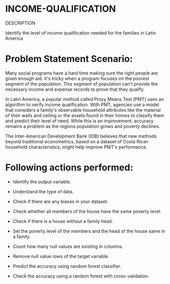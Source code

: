 # INCOME-QUALIFICATION

DESCRIPTION

Identify the level of income qualification needed for the families in Latin America

# Problem Statement Scenario:
Many social programs have a hard time making sure the right people are given enough aid. It's tricky when a program focuses on the poorest segment of the population. This segment of population can't provide the necessary income and expense records to prove that they qualify.

In Latin America, a popular method called Proxy Means Test (PMT) uses an algorithm to verify income qualification. With PMT, agencies use a model that considers a family's observable household attributes like the material of their walls and ceiling or the assets found in their homes to classify them and predict their level of need. While this is an improvement, accuracy remains a problem as the regions population grows and poverty declines.

The Inter-American Development Bank (IDB) believes that new methods beyond traditional econometrics, based on a dataset of Costa Rican household characteristics, might help improve PMT's performance.

# Following actions performed:

* Identify the output variable.

* Understand the type of data.

* Check if there are any biases in your dataset.

* Check whether all members of the house have the same poverty level.

* Check if there is a house without a family head.

* Set the poverty level of the members and the head of the house same in a family.

* Count how many null values are existing in columns.

* Remove null value rows of the target variable.

* Predict the accuracy using random forest classifier.

* Check the accuracy using a random forest with cross-validation.
